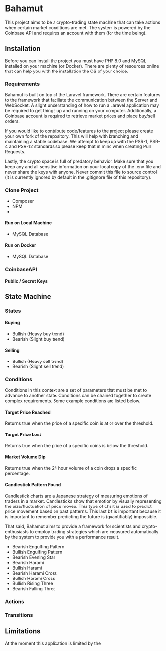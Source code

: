 # Bahamut 
This project aims to be a crypto-trading state machine that can take actions when certain market conditions are met. The system is powered by the Coinbase API and requires an account with them (for the time being). 

## Installation
Before you can install the project you must have PHP 8.0 and MySQL installed on your machine (or Docker). There are plenty of resources online that can help you with the installation the OS of your choice. 

### Requirements
Bahamut is built on top of the Laravel framework. There are certain features to the framework that faciliate the communication between the Server and WebSocket. A slight understanding of how to run a Laravel application may be required to get things up and running on your computer. Additionally, a Coinbase account is required to retrieve market prices and place buy/sell orders. 

If you would like to contribute code/features to the project please create your own fork of the repository. This will help with branching and maintaining a stable codebase. We attempt to keep up with the PSR-1, PSR-4 and PSR-12 standards so please keep that in mind when creating Pull Requests. 

Lastly, the crypto space is full of predatory behavior. Make sure that you keep any and all sensitive information on your local copy of the .env file and never share the keys with anyone. Never commit this file to source control (it is currently ignored by default in the .gitignore file of this repository). 

### Clone Project

- Composer
- NPM 
- 

#### Run on Local Machine
- MySQL Database

#### Run on Docker
- MySQL Database

### CoinbaseAPI

#### Public / Secret Keys

## State Machine

### States

#### Buying
- Bullish (Heavy buy trend)
- Bearish (Slight buy trend)

#### Selling
- Bullish (Heavy sell trend)
- Bearish (Slight sell trend)

### Conditions
Conditions in this context are a set of parameters that must be met to advance to another state. Conditions can be chained together to create complex requirements. Some example conditions are listed below.

#### Target Price Reached
Returns true when the price of a specific coin is at or over the threshold. 

#### Target Price Lost
Returns true when the price of a specific coins is below the threshold. 

#### Market Volume Dip
Returns true when the 24 hour volume of a coin drops a specific percentage. 

#### Candlestick Pattern Found
Candlestick charts are a Japanese strategy of measuring emotions of traders in a market. Candlesticks show that emotion by visually representing the size/fluctuation of price moves. This type of chart is used to predict price movement based on past patterns. This last bit is important because it is important to remember predicting the future is (quantifiably) impossible. 

That said, Bahamut aims to provide a framework for scientists and crypto-enthusiasts to employ trading strategies which are measured automatically by the system to provide you with a performance result. 

- Bearish Engulfing Pattern
- Bullish Engulfing Pattern
- Bearish Evening Star
- Bearish Harami
- Bullish Harami
- Bearish Harami Cross
- Bullish Harami Cross
- Bullish Rising Three
- Bearish Falling Three

### Actions

### Transitions

## Limitations
At the moment this application is limited by the 
